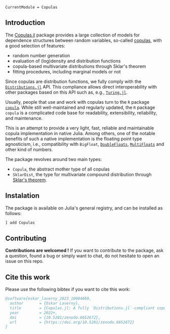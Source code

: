 ```@meta
CurrentModule = Copulas
```

## Introduction

The [Copulas.jl](https://github.com/lrnv/Copulas.jl) package provides a large collection of models for dependence structures between random variables, so-called [copulas](https://en.wikipedia.org/wiki/Copula_(probability_theory)), with a good selection of features: 
- random number generation
- evaluation of (log)density and distribution functions
- copula-based multivariate distributions through Sklar's theorem
- fitting procedures, including marginal models or not

Since copulas are distribution functions, we fully comply with the [`Distributions.jl`](https://github.com/JuliaStats/Distributions.jl) API. This compliance allows direct interoperability with other packages based on this API such as, e.g., [`Turing.jl`](https://github.com/TuringLang/Turing.jl).

Usually, people that use and work with copulas turn to the `R` package [`copula`](https://cran.r-project.org/web/packages/copula/copula.pdf). While still well-maintained and regularly updated, the `R` package `copula` is a complicated code base for readability, extensibility, reliability, and maintenance.

This is an attempt to provide a very light, fast, reliable and maintainable copula implementation in native Julia. Among others, one of the notable benefits of such a native implementation is the floating point type agnosticism, i.e., compatibility with `BigFloat`, [`DoubleFloats`](https://github.com/JuliaMath/DoubleFloats.jl), [`MultiFloats`](https://github.com/dzhang314/MultiFloats.jl) and other kind of numbers.


The package revolves around two main types: 

- `Copula`, the abstract mother type of all copulas
- `SklarDist`, the type for multivariate compound distribution through [Sklar's theorem](https://en.wikipedia.org/wiki/Copula_(probability_theory)#Sklar's_theorem). 

## Instalation

The package is available on Julia's general registry, and can be installed as follows: 

```julia
] add Copulas
```

## Contributing

**Contributions are welcomed !** If you want to contribute to the package, ask a question, found a bug or simply want to chat, do not hesitate to open an issue on this repo. 

## Cite this work

Please use the following bibtex if you want to cite this work: 

```bibtex
@software{oskar_laverny_2023_10084669,
  author       = {Oskar Laverny},
  title        = {Copulas.jl: A fully `Distributions.jl`-compliant copula package},
  year         = 2022+,
  doi          = {10.5281/zenodo.6652672},
  url          = {https://doi.org/10.5281/zenodo.6652672}
}
```